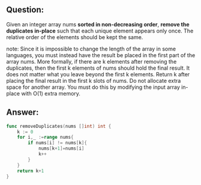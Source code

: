 ## Question:
Given an integer array nums **sorted in non-decreasing order**, **remove the duplicates in-place** such that each unique element appears only once. 
The relative order of the elements should be kept the same.

note:
Since it is impossible to change the length of the array in some languages, you must instead have the result be placed in the first part of the array nums. 
More formally, if there are k elements after removing the duplicates, then the first k elements of nums should hold the final result. It does not matter what you leave beyond the first k elements.
Return k after placing the final result in the first k slots of nums.
Do not allocate extra space for another array. You must do this by modifying the input array in-place with O(1) extra memory.

## Answer:
```go
func removeDuplicates(nums []int) int {
    k := 0
    for i,_ :=range nums{
        if nums[i] != nums[k]{
            nums[k+1]=nums[i]
            k++
        }
    }
    return k+1
}
```
